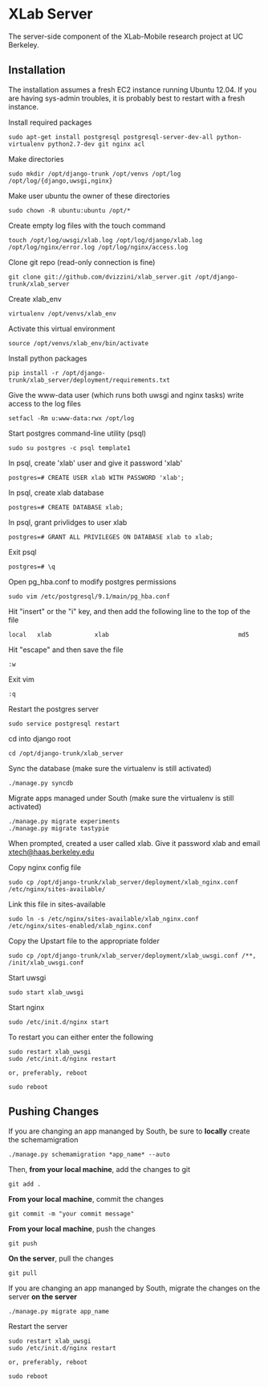 XLab Server
===========

The server-side component of the XLab-Mobile research project at UC Berkeley.

Installation
------------

The installation assumes a fresh EC2 instance running Ubuntu 12.04. If you are having sys-admin troubles, it is probably best to restart with a fresh instance.

Install required packages

	sudo apt-get install postgresql postgresql-server-dev-all python-virtualenv python2.7-dev git nginx acl

Make directories

	sudo mkdir /opt/django-trunk /opt/venvs /opt/log /opt/log/{django,uwsgi,nginx}

Make user ubuntu the owner of these directories

	sudo chown -R ubuntu:ubuntu /opt/*

Create empty log files with the touch command

	touch /opt/log/uwsgi/xlab.log /opt/log/django/xlab.log /opt/log/nginx/error.log /opt/log/nginx/access.log

Clone git repo (read-only connection is fine)

	git clone git://github.com/dvizzini/xlab_server.git /opt/django-trunk/xlab_server

Create xlab_env

	virtualenv /opt/venvs/xlab_env

Activate this virtual environment

	source /opt/venvs/xlab_env/bin/activate

Install python packages

	pip install -r /opt/django-trunk/xlab_server/deployment/requirements.txt

Give the www-data user (which runs both uwsgi and nginx tasks) write access to the log files

	setfacl -Rm u:www-data:rwx /opt/log

Start postgres command-line utility (psql)

	sudo su postgres -c psql template1

In psql, create 'xlab' user and give it password 'xlab'

	postgres=# CREATE USER xlab WITH PASSWORD 'xlab';

In psql, create xlab database 

	postgres=# CREATE DATABASE xlab;

In psql, grant privlidges to user xlab

	postgres=# GRANT ALL PRIVILEGES ON DATABASE xlab to xlab;

Exit psql

	postgres=# \q

Open pg_hba.conf to modify postgres permissions

	sudo vim /etc/postgresql/9.1/main/pg_hba.conf

Hit "insert" or the "i" key, and then add the following line to the top of the file

	local   xlab            xlab                                    md5

Hit "escape" and then save the file

	:w

Exit vim

	:q

Restart the postgres server

	sudo service postgresql restart

cd into django root

	cd /opt/django-trunk/xlab_server

Sync the database (make sure the virtualenv is still activated)

	./manage.py syncdb

Migrate apps managed under South (make sure the virtualenv is still activated)

	./manage.py migrate experiments
	./manage.py migrate tastypie

When prompted, created a user called xlab. Give it password xlab and email xtech@haas.berkeley.edu

Copy nginx config file

	sudo cp /opt/django-trunk/xlab_server/deployment/xlab_nginx.conf /etc/nginx/sites-available/

Link this file in sites-available

	sudo ln -s /etc/nginx/sites-available/xlab_nginx.conf /etc/nginx/sites-enabled/xlab_nginx.conf

Copy the Upstart file to the appropriate folder

	sudo cp /opt/django-trunk/xlab_server/deployment/xlab_uwsgi.conf /**, /init/xlab_uwsgi.conf

Start uwsgi

	sudo start xlab_uwsgi

Start nginx

	sudo /etc/init.d/nginx start
	
To restart you can either enter the following

	sudo restart xlab_uwsgi
	sudo /etc/init.d/nginx restart

	or, preferably, reboot

	sudo reboot
	
Pushing Changes
---------------

If you are changing an app mananged by South, be sure to **locally** create the schemamigration

	./manage.py schemamigration *app_name* --auto

Then, **from your local machine**, add the changes to git

	git add .
	
**From your local machine**, commit the changes

	git commit -m "your commit message"
	
**From your local machine**, push the changes

	git push
	
**On the server**, pull the changes

	git pull
	
If you are changing an app mananged by South, migrate the changes on the server **on the server**

	./manage.py migrate app_name
	
Restart the server

	sudo restart xlab_uwsgi
	sudo /etc/init.d/nginx restart

	or, preferably,	reboot

	sudo reboot